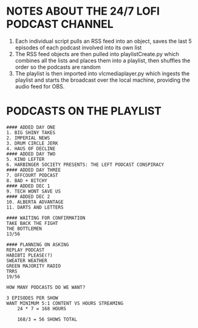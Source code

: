 # NOTES ABOUT THE 24/7 LOFI PODCAST CHANNEL

1. Each individual script pulls an RSS feed into an object, saves the last 5 episodes of each podcast involved into its own list
2. The RSS feed objects are then pulled into playlistCreate.py which combines all the lists and places them into a playlist, then shuffles the order so the podcasts are random
3. The playlist is then imported into vlcmediaplayer.py which ingests the playlist and starts the broadcast over the local machine, providing the audio feed for OBS.


# PODCASTS ON THE PLAYLIST

    #### ADDED DAY ONE
    1. BIG SHINY TAKES
    2. IMPERIAL NEWS
    3. DRUM CIRCLE JERK
    4. HAUS OF DECLINE
    #### ADDED DAY TWO
    5. KINO LEFTER
    6. HARBINGER SOCIETY PRESENTS: THE LEFT PODCAST CONSPIRACY
    #### ADDED DAY THREE
    7. OFFCOURT PODCAST
    8. BAD + BITCHY 
    #### ADDED DEC 1
    9. TECH WONT SAVE US
    #### ADDED DEC 2
    10. ALBERTA ADVANTAGE
    11. DARTS AND LETTERS

    #### WAITING FOR CONFIRMATION
    TAKE BACK THE FIGHT
    THE BOTTLEMEN
    13/56

    #### PLANNING ON ASKING
    REPLAY PODCAST
    HABIBTI PLEASE(?) 
    SWEATER WEATHER
    GREEN MAJORITY RADIO
    TRRS
    19/56

    HOW MANY PODCASTS DO WE WANT?

    3 EPISODES PER SHOW
    WANT MINIMUM 5:1 CONTENT VS HOURS STREAMING
        24 * 7 = 168 HOURS

        168/3 = 56 SHOWS TOTAL


